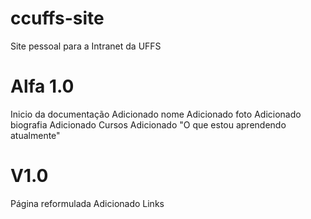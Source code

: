 # ccuffs-site
Site pessoal para a Intranet da UFFS

# Alfa 1.0
Inicio da documentação
Adicionado nome
Adicionado foto
Adicionado biografia
Adicionado Cursos
Adicionado "O que estou aprendendo atualmente"


# V1.0
Página reformulada
Adicionado Links